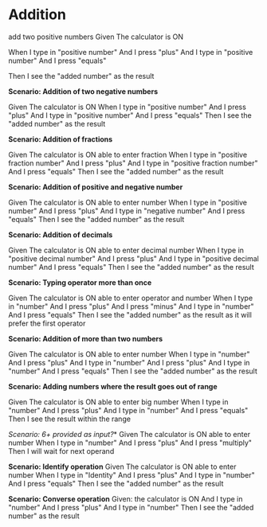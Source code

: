# Addition

add two positive numbers Given The calculator is ON

When I type in "positive number"
And I press "plus"
And I type in "positive number"
And I press "equals"

Then I see the "added number" as the result

**Scenario: Addition of two negative numbers**
  
  Given The calculator is ON
  When I type in "positive number"
  And I press "plus"
  And I type in "positive number"
  And I press "equals"
  Then I see the "added number" as the result

**Scenario: Addition of fractions**

  Given The calculator is ON able to enter fraction
  When I type in "positive fraction number"
  And I press "plus"
  And I type in "positive fraction number"
  And I press "equals"
  Then I see the "added number" as the result

**Scenario: Addition of positive and negative number**
  
  Given The calculator is ON able to enter number
  When I type in "positive number"
  And I press "plus"
  And I type in "negative number"
  And I press "equals"
  Then I see the "added number" as the result

**Scenario: Addition of decimals**
  
  Given The calculator is ON able to enter decimal number
  When I type in "positive decimal number"
  And I press "plus"
  And I type in "positive decimal number"
  And I press "equals"
  Then I see the "added number" as the result

**Scenario: Typing operator more than once**

  Given The calculator is ON able to enter operator and number
  When I type in "number"
  And I press "plus"
  And I press "minus"
  And I type in "number"
  And I press "equals"
  Then I see the "added number" as the result as it will prefer the first operator

**Scenario: Addition of more than two numbers**

  Given The calculator is ON able to enter number
  When I type in "number"
  And I press "plus"
  And I type in "number"
  And I press "plus"
  And I type in "number"
  And I press "equals"
  Then I see the "added number" as the result

**Scenario: Adding numbers where the result goes out of range**

  Given The calculator is ON able to enter big number
  When I type in "number"
  And I press "plus"
  And I type in "number"
  And I press "equals"
  Then I see the result within the range

**Scenario: 6+* provided as input?**
  Given The calculator is ON able to enter number
  When I type in "number"
  And I press "plus"
  And I press "multiply"
  Then I will wait for next operand

**Scenario: Identify operation**
  Given The calculator is ON able to enter number
  When I type in "Identity"
  And I press "plus"
  And I type in "number"
  And I press "equals"
  Then I see the "added number" as the result
  
**Scenario: Converse operation**
  Given: the calculator is ON
  And I type in "number"
  And I press "plus"
  And I type in "number"
  Then I see the "added number" as the result
